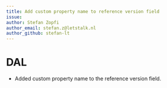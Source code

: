 ```yaml
---
title: Add custom property name to reference version field
issue:
author: Stefan Zopfi
author_email: stefan.z@letstalk.nl
author_github: stefan-lt
---
```

# DAL
* Added custom property name to the reference version field.
